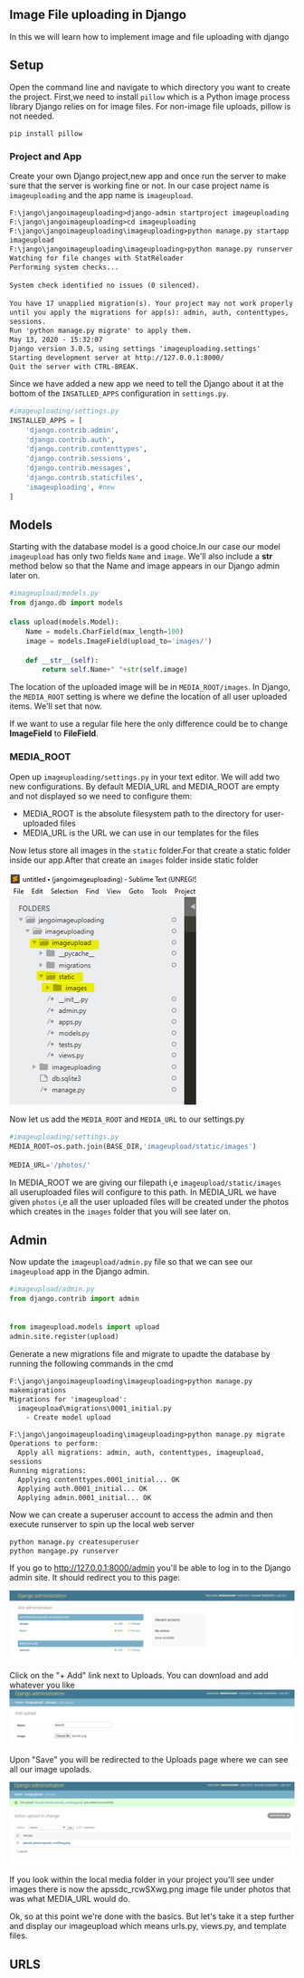 ## Image File uploading in Django
In this we will learn how to implement image and file uploading with django
## Setup
Open the command line and navigate to which directory you want to create the project.
First,we need to install `pillow` which is a Python image process library Django relies on for image files.
For non-image file uploads, pillow is not needed. 
```
pip install pillow
```


### Project and App

Create your own Django project,new app and once run the server to make sure that the server is working fine or not.
In our case project name is `imageuploading` and the app name is `imageupload`.
```
F:\jango\jangoimageuploading>django-admin startproject imageuploading
F:\jango\jangoimageuploading>cd imageuploading
F:\jango\jangoimageuploading\imageuploading>python manage.py startapp imageupload
F:\jango\jangoimageuploading\imageuploading>python manage.py runserver
Watching for file changes with StatReloader
Performing system checks...

System check identified no issues (0 silenced).

You have 17 unapplied migration(s). Your project may not work properly until you apply the migrations for app(s): admin, auth, contenttypes, sessions.
Run 'python manage.py migrate' to apply them.
May 13, 2020 - 15:32:07
Django version 3.0.5, using settings 'imageuploading.settings'
Starting development server at http://127.0.0.1:8000/
Quit the server with CTRL-BREAK.
```
Since we have added a new app we need to tell the Django about it at the bottom of the `INSATLLED_APPS` configuration in `settings.py`.
```python
#imageuploading/settings.py
INSTALLED_APPS = [
    'django.contrib.admin',
    'django.contrib.auth',
    'django.contrib.contenttypes',
    'django.contrib.sessions',
    'django.contrib.messages',
    'django.contrib.staticfiles',
    'imageuploading', #new
]
```
## Models
Starting with the database model is a good choice.In our case our model `imageupload` has only two fields `Name` and `image`.
We'll also include a __str__ method below so that the Name  and image appears in our Django admin later on.
```python
#imageupload/models.py
from django.db import models

class upload(models.Model):
    Name = models.CharField(max_length=100)
    image = models.ImageField(upload_to='images/')

    def __str__(self):
        return self.Name+" "+str(self.image)
  ```
The location of the uploaded image will be in `MEDIA_ROOT/images`. In Django, the `MEDIA_ROOT` setting is where we define the location of all user uploaded items. We'll set that now.

<p>If we want to use a regular file here the only difference could be to change <b>ImageField</b> to <b>FileField</b>.</p>

### MEDIA_ROOT

Open up `imageuploading/settings.py` in your text editor. We will add two new configurations. By default MEDIA_URL and MEDIA_ROOT are empty and not displayed so we need to configure them:

<ul>
<li>MEDIA_ROOT is the absolute filesystem path to the directory for user-uploaded files</li>
<li> MEDIA_URL is the URL we can use in our templates for the files</li>
</ul>

Now letus store all images in the `static` folder.For that create a static folder inside our app.After that create an `images` folder inside static folder

<img src="images/staticfolderimage.PNG" />

Now let us add the `MEDIA_ROOT` and `MEDIA_URL` to our settings.py
```python
#imageuploading/settings.py
MEDIA_ROOT=os.path.join(BASE_DIR,'imageupload/static/images')

MEDIA_URL='/photos/'
```
In MEDIA_ROOT we are giving our filepath i,e `imageupload/static/images ` all useruploaded files will configure to this path.
In MEDIA_URL we have given `photos` i,e all the user uploaded files will be created under the photos which creates in the `images` folder that you will see later on.

## Admin
Now update the `imageupload/admin.py` file so that we can see our `imageupload` app in the Django admin.
```python
#imageupload/admin.py
from django.contrib import admin


from imageupload.models import upload
admin.site.register(upload)
```
Generate a new migrations file  and migrate to upadte the database by running the following commands in the cmd
```
F:\jango\jangoimageuploading\imageuploading>python manage.py makemigrations
Migrations for 'imageupload':
  imageupload\migrations\0001_initial.py
    - Create model upload
```
```
F:\jango\jangoimageuploading\imageuploading>python manage.py migrate
Operations to perform:
  Apply all migrations: admin, auth, contenttypes, imageupload, sessions
Running migrations:
  Applying contenttypes.0001_initial... OK
  Applying auth.0001_initial... OK
  Applying admin.0001_initial... OK
```
Now we can create a superuser account to access the admin and then execute runserver to spin up the local web server
```
python manage.py createsuperuser
python mangage.py runserver
```
If you go to http://127.0.0.1:8000/admin you'll be able to log in to the Django admin site. It should redirect you to this page:

<img src="images/djangadminpage.PNG" />

Click on the "+ Add" link next to Uploads. You can download and add whatever you like
<img src="images/djangodatabasedetails.PNG" />

Upon "Save" you will be redirected to the Uploads page where we can see all our image upolads.

<img src="images/djangoadmindatabase.PNG" />

If you look within the local media folder in your project you'll see under images there is now the apssdc_rcwSXwg.png image file under photos that was what MEDIA_URL would do.

Ok, so at this point we're done with the basics. But let's take it a step further and display our imageupload which means urls.py, views.py, and template files.

## URLS














